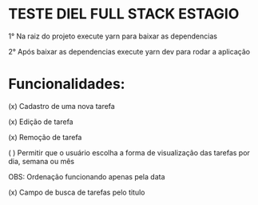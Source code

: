 # TESTE DIEL FULL STACK ESTAGIO

1° Na raiz do projeto execute yarn para baixar as dependencias

2° Após baixar as dependencias execute yarn dev para rodar a aplicação

# Funcionalidades:
(x) Cadastro de uma nova tarefa

(x) Edição de tarefa

(x) Remoção de tarefa

( ) Permitir que o usuário escolha a forma de visualização das tarefas por dia,
semana ou mês

OBS: Ordenação funcionando apenas pela data

(x) Campo de busca de tarefas pelo titulo
